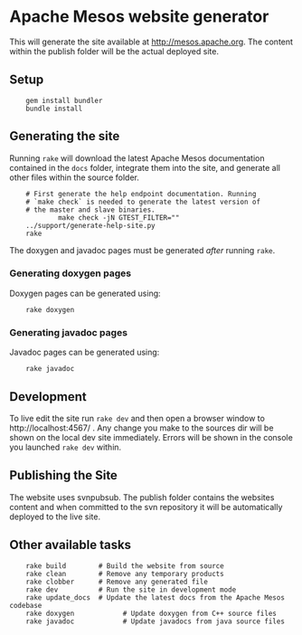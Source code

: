 # Apache Mesos website generator
This will generate the site available at http://mesos.apache.org. The content
within the publish folder will be the actual deployed site.


## Setup

		gem install bundler
		bundle install


## Generating the site
Running `rake` will download the latest Apache Mesos documentation contained
in the `docs` folder, integrate them into the site, and generate all other
files within the source folder.

		# First generate the help endpoint documentation. Running
		# `make check` is needed to generate the latest version of
		# the master and slave binaries.
                make check -jN GTEST_FILTER=""
		../support/generate-help-site.py
		rake

The doxygen and javadoc pages must be generated _after_ running `rake`.

### Generating doxygen pages
Doxygen pages can be generated using:

		rake doxygen

### Generating javadoc pages
Javadoc pages can be generated using:

		rake javadoc

## Development
To live edit the site run `rake dev` and then open a browser window to
http://localhost:4567/ . Any change you make to the sources dir will
be shown on the local dev site immediately. Errors will be shown in the
console you launched `rake dev` within.


## Publishing the Site
The website uses svnpubsub. The publish folder contains the websites content
and when committed to the svn repository it will be automatically deployed to
the live site.


## Other available tasks

		rake build        # Build the website from source
		rake clean        # Remove any temporary products
		rake clobber      # Remove any generated file
		rake dev          # Run the site in development mode
		rake update_docs  # Update the latest docs from the Apache Mesos codebase
		rake doxygen			# Update doxygen from C++ source files
		rake javadoc			# Update javadocs from java source files
